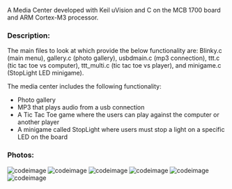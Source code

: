 
A Media Center developed with Keil uVision and C on the MCB 1700 board and ARM Cortex-M3 processor. 

### Description: 
The main files to look at which provide the below functionality are: Blinky.c (main menu), gallery.c (photo gallery), usbdmain.c (mp3 connection), ttt.c (tic tac toe vs computer), ttt_multi.c (tic tac toe vs player), and minigame.c (StopLight LED minigame).

The media center includes the following functionality:
* Photo gallery 
* MP3 that plays audio from a usb connection
* A Tic Tac Toe game where the users can play against the computer or another player
* A minigame called StopLight where users must stop a light on a specific LED on the board

### Photos:

![codeimage](https://gyazo.com/aa623f3689443a3617dbc3c50070d75d) ![codeimage](https://gyazo.com/bfb0195d587aef4fc465db911b25baa3)
![codeimage](https://gyazo.com/662c826614ae2a5729d25535437225b7) ![codeimage](https://gyazo.com/c189c1ed628f53f66d5bcc88c3b536e9)
![codeimage](https://gyazo.com/1364654ed64c3dfe9a472bd0073cb330) ![codeimage](https://gyazo.com/b40a540b0e1a16b555f9fd835b7f8068)

